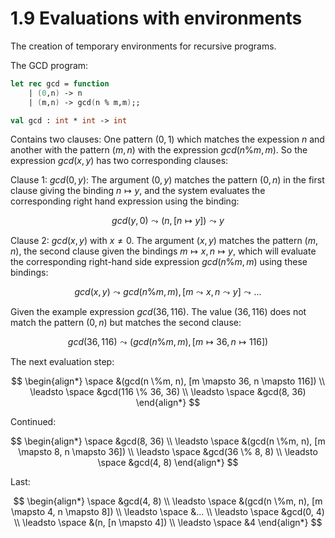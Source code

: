 ﻿
# 1.9 Evaluations with environments

The creation of temporary environments for recursive programs.

The GCD program:

```fsharp
let rec gcd = function
    | (0,n) -> n
    | (m,n) -> gcd(n % m,m);;

val gcd : int * int -> int
```

Contains two clauses: One pattern $(0, 1)$ which matches the expession $n$ and another with the pattern $(m, n)$ with the expression $gcd(n \% m, m)$. So the expression $gcd(x, y)$ has two corresponding clauses:

Clause 1: $gcd(0, y)$: The argument $(0, y)$ matches the pattern $(0, n)$ in the first clause giving the binding $n \mapsto y$, and the system evaluates the corresponding right hand expression using the binding:

$$
gcd(y, 0) \leadsto (n, [n \mapsto y]) \leadsto y
$$

Clause 2: $gcd(x, y)$ with $x \neq 0$. The argument $(x, y)$ matches the pattern $(m, n)$, the second clause given the bindings $m \mapsto x, n \mapsto y$, which will evaluate the corresponding right-hand side expression $gcd(n \% m, m)$ using these bindings:

$$
gcd(x, y) \leadsto gcd(n \% m,m), [m \leadsto x, n \leadsto y] \leadsto ...
$$

Given the example expression $gcd(36, 116)$. The value $(36, 116)$ does not match the pattern $(0, n)$ but matches the second clause:

$$
gcd(36, 116) \leadsto (gcd(n \% m, m), [m \mapsto 36, n \mapsto 116])
$$

The next evaluation step:

$$
\begin{align*}
\space &(gcd(n \%m, n), [m \mapsto 36, n \mapsto 116]) \\
\leadsto \space &gcd(116 \% 36, 36) \\
\leadsto \space &gcd(8, 36)
\end{align*}
$$

Continued:

$$
\begin{align*}
 \space &gcd(8, 36) \\
\leadsto \space &(gcd(n \%m, n), [m \mapsto 8, n \mapsto 36]) \\
\leadsto \space &gcd(36 \% 8, 8) \\
\leadsto \space &gcd(4, 8)
\end{align*}
$$

Last:

$$
\begin{align*}
 \space &gcd(4, 8) \\
\leadsto \space &(gcd(n \%m, n), [m \mapsto 4, n \mapsto 8]) \\
\leadsto \space &... \\
\leadsto \space &gcd(0, 4) \\
\leadsto \space &(n, [n \mapsto 4]) \\
\leadsto \space &4
\end{align*}
$$
